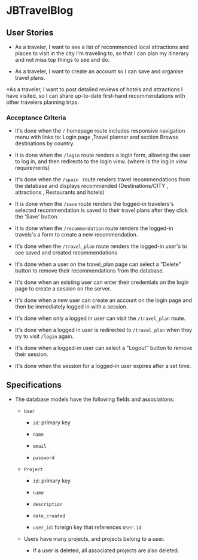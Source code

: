 # JBTravelBlog
## User Stories

* As a traveler, I want to see a list of recommended local attractions and places to visit in the city I'm traveling to, so that I can plan my itinerary and not miss top things to see and do.

* As a traveler, I want to create an account so I can save and organise travel plans.

*As a traveler, I want to post detailed reviews of hotels and attractions I have visited, so I can share up-to-date first-hand recommendations with other travelers planning trips.

### Acceptance Criteria

* It's done when the `/` homepage route includes responsive navigation menu with links to:
Login page ,Travel planner and section Browse destinations by country.

* It is done when the `/login` route renders a login form, allowing the user to log in, and then redirects to the login view. (where is the log in view requirements)

* It's done when the `/spain ` route renders travel recommendations from the database and displays recommended (Destinations/CITY  , attractions , Restaurants and hotels)

* It is done when the `/save` route renders the logged-in travelers's selected recommendation is saved to their travel plans after they click the 'Save' button.

* It is done when the `/recommendation` route renders the logged-in travels's a form to create a new recommendation.

* It's done when the `/travel_plan` route renders the logged-in user's to see saved and created recommendations

* It's done when a user on the travel_plan page can select a "Delete" button to remove their recommendations from the database.


<!-- * It's done when the `/project/:id` route renders an individual project's details based on the route parameter id. -->

* It's done when an existing user can enter their credentials on the login page to create a session on the server.

* It's done when a new user can create an account on the login page and then be immediately logged in with a session.

* It's done when only a logged in user can visit the `/travel_plan` route.

* It's done when a logged in user is redirected to `/travel_plan` when they try to visit `/login` again.

* It's done when a logged-in user can select a "Logout" button to remove their session.

* It's done when the session for a logged-in user expires after a set time.

<!-- * It's done when the API routes to create and delete posts are protected from non logged-in users.

* It's done when the code is organized using MVC architecture.

* It's done when the views are rendered with Handlebars.js templates. -->

## Specifications 

* The database models have the following fields and associations:

  * `User`

    * `id`: primary key

    * `name`

    * `email`

    * `password`

  * `Project`

    * `id`: primary key

    * `name`

    * `description`

    * `date_created`

     * `user_id`: foreign key that references `User.id`

  * Users have many projects, and projects belong to a user.

    * If a user is deleted, all associated projects are also deleted.
